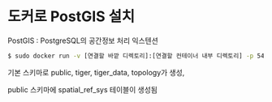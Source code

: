 # 도커로 PostGIS 설치

PostGIS : PostgreSQL의 공간정보 처리 익스텐션

```bash
$ sudo docker run -v [연결할 바깥 디렉토리]:[연결할 컨테이너 내부 디렉토리] -p 5432:5432 -e POSTGRES_PASSWORD=[비밀번호] -d mdillon/postgis
```

기본 스키마로 public, tiger, tiger_data, topology가 생성,

public 스키마에 spatial_ref_sys 테이블이 생성됨